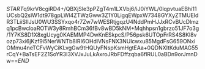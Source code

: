 $START$q9krV8cgiRD4+/QBXjSle3pPZgT4m1LXVbj6/iJ0iYWL/0lqpvtuaEBhi11UCsbQ2slW1dt978gpLWl4ZTWzGww3Z1Y0LigqEWpxW7348GYXyZTMUEldR3TLiiSIIJsU0WU3SSYxqo4r7Zw7wWESRtjgqzU4NddPmHJJxRCvBUcDlmzq1pcBwcloaROTW3y8RmhBCm36fBv8wBD5kNM+Mqhhpsn1gbrzo51JF7o3g/1Y7KS8D1X8xgUcyg0KAEMMP4DwKnESkpcS/P56psk6UTOpFrRS4S8Kl8vozp73xi6jKzf9i5NerWNTb8lRI6OHdlVNsFNX3NUlcwxu85MgdFsG659ONxiOMmu4neTCFvWyCiKLvgGw9tHQUyFNspKsmHgtEAa+0QDNXItKduMAG55rCqY+BaTsEF2Z1SoYR3l3XVJxJuLkAxroJRbFDffzqba6flRUL0aBDn9orJmnDw==$END$